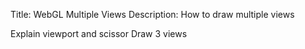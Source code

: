 Title: WebGL Multiple Views
Description: How to draw multiple views

Explain viewport and scissor
Draw 3 views

